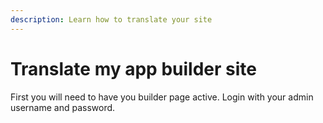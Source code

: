 ```yaml
---
description: Learn how to translate your site
---
```


# Translate my app builder site

First you will need to have you builder page active. Login with your admin username and password. 





